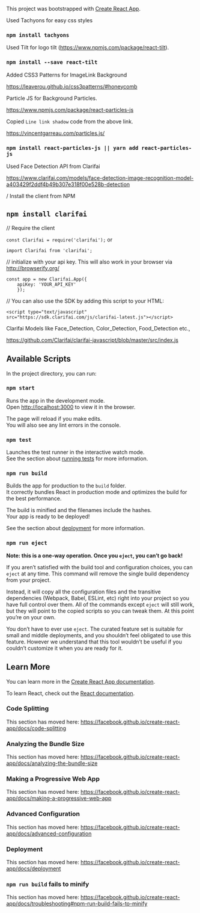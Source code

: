 This project was bootstrapped with [Create React App](https://github.com/facebook/create-react-app).

Used Tachyons for easy css styles

### `npm install tachyons`

Used Tilt for logo tilt (https://www.npmjs.com/package/react-tilt).

### `npm install --save react-tilt`

Added CSS3 Patterns for ImageLink Background

https://leaverou.github.io/css3patterns/#honeycomb 

Particle JS for Background Particles.

https://www.npmjs.com/package/react-particles-js

Copied `Line link shadow` code from the above link.

https://vincentgarreau.com/particles.js/ 


### `npm install react-particles-js || yarn add react-particles-js`

Used Face Detection API from Clarifai

https://www.clarifai.com/models/face-detection-image-recognition-model-a403429f2ddf4b49b307e318f00e528b-detection

/ Install the client from NPM

## `npm install clarifai`

// Require the client

`const Clarifai = require('clarifai');` or

`import Clarifai from 'clarifai';`

// initialize with your api key. This will also work in your browser via http://browserify.org/

``` 
const app = new Clarifai.App({
    apiKey: 'YOUR_API_KEY'
    }); 
```

// You can also use the SDK by adding this script to your HTML:

`<script type="text/javascript" src="https://sdk.clarifai.com/js/clarifai-latest.js"></script>`

Clarifai Models like Face_Detection, Color_Detection, Food_Detection etc.,

https://github.com/Clarifai/clarifai-javascript/blob/master/src/index.js


## Available Scripts

In the project directory, you can run:

### `npm start`

Runs the app in the development mode.<br>
Open [http://localhost:3000](http://localhost:3000) to view it in the browser.

The page will reload if you make edits.<br>
You will also see any lint errors in the console.

### `npm test`

Launches the test runner in the interactive watch mode.<br>
See the section about [running tests](https://facebook.github.io/create-react-app/docs/running-tests) for more information.

### `npm run build`

Builds the app for production to the `build` folder.<br>
It correctly bundles React in production mode and optimizes the build for the best performance.

The build is minified and the filenames include the hashes.<br>
Your app is ready to be deployed!

See the section about [deployment](https://facebook.github.io/create-react-app/docs/deployment) for more information.

### `npm run eject`

**Note: this is a one-way operation. Once you `eject`, you can’t go back!**

If you aren’t satisfied with the build tool and configuration choices, you can `eject` at any time. This command will remove the single build dependency from your project.

Instead, it will copy all the configuration files and the transitive dependencies (Webpack, Babel, ESLint, etc) right into your project so you have full control over them. All of the commands except `eject` will still work, but they will point to the copied scripts so you can tweak them. At this point you’re on your own.

You don’t have to ever use `eject`. The curated feature set is suitable for small and middle deployments, and you shouldn’t feel obligated to use this feature. However we understand that this tool wouldn’t be useful if you couldn’t customize it when you are ready for it.

## Learn More

You can learn more in the [Create React App documentation](https://facebook.github.io/create-react-app/docs/getting-started).

To learn React, check out the [React documentation](https://reactjs.org/).

### Code Splitting

This section has moved here: https://facebook.github.io/create-react-app/docs/code-splitting

### Analyzing the Bundle Size

This section has moved here: https://facebook.github.io/create-react-app/docs/analyzing-the-bundle-size

### Making a Progressive Web App

This section has moved here: https://facebook.github.io/create-react-app/docs/making-a-progressive-web-app

### Advanced Configuration

This section has moved here: https://facebook.github.io/create-react-app/docs/advanced-configuration

### Deployment

This section has moved here: https://facebook.github.io/create-react-app/docs/deployment

### `npm run build` fails to minify

This section has moved here: https://facebook.github.io/create-react-app/docs/troubleshooting#npm-run-build-fails-to-minify
